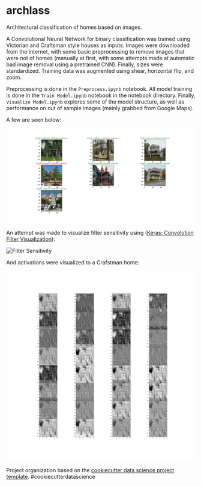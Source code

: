 archlass
==============================

Architectural classification of homes based on images.

A Convolutional Neural Network for binary classification was trained using Victorian and Craftsman style houses as inputs.  Images were downloaded from the internet, with some basic preprocessing to remove images that were not of homes (manually at first, with some attempts made at automatic bad image removal using a pretrained CNN).  Finally, sizes were standardized.  Training data was augmented using shear, horizontal flip, and zoom.  

Preprocessing is done in the ```Preprocess.ipynb``` notebook.  All model training is done in the ```Train Model.ipynb``` notebook in the notebook directory.  Finally, ```Visualize Model.ipynb``` explores some of the model structure, as well as performance on out of sample images (mainly grabbed from Google Maps).  

A few are seen below: 

![OOS Predictions](/reports/figures/out_of_sample_predictions.png)

An attempt was made to visualize filter sensitivity using ([Keras: Convolution Filter Visualization](https://keras.io/examples/conv_filter_visualization/)): 

![Filter Sensitivity](reports/figures/model_conv2d_2_3x3.png)

And activations were visualized to a Crafstman home: 

![Conv 1](reports/figures/conv_layer_1.png)

Project organization based on the <a target="_blank" href="https://drivendata.github.io/cookiecutter-data-science/">cookiecutter data science project template</a>. #cookiecutterdatascience</small></p>
